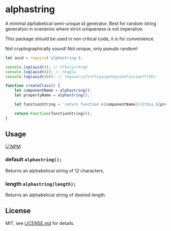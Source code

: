 # alphastring

A minimal alphabetical semi-unique id generator. Best for random string generation in scenarios where strict uniqueness is not imperative.

This package should be used in non critical code, it is for convenience.

Not cryptographically sound!
Not unique, only pseudo random!


```js
let auid = require('alphastring');

console.log(auid()); // kfbxtyurktqm
console.log(auid(6)); // hkqqlw
console.log(auid(40)); // tmqxwarcpfxnffzgacgehbgvaemfsnviwpffldkx
```

```js
function createClass() {
    let componentName = alphastring();
    let propertyName = alphastring();

    let functionString = `return function ${componentName}(){this.${propertyName} = 'foo'; this.propertyName = '${propertyName}';}`;

    return Function(functionString)();
}
```

## Usage

[![NPM](https://nodei.co/npm/alphastring.png?downloads=true&downloadRank=true&stars=true)](https://nodei.co/npm/alphastring/)

### default `alphastring();`

Returns an alphabetical string of 12 characters.

### length `alphastring(length);`

Returns an alphabetical string of desired length.

## License

MIT, see [LICENSE.md](http://github.com/limeandcoconut/alphastring/blob/master/LICENSE.md) for details.
